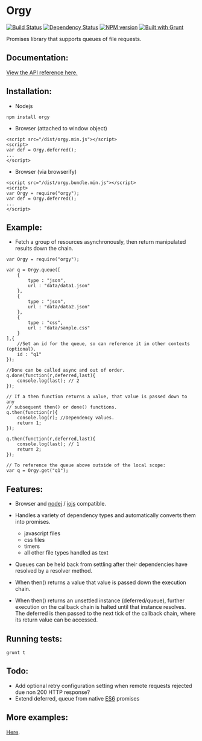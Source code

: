 Orgy
====

[![Build Status](https://travis-ci.org/tecfu/orgy-js.svg?branch=master)](https://travis-ci.org/tecfu/orgy-js) [![Dependency Status](https://david-dm.org/tecfu/orgy-js.png)](https://david-dm.org/tecfu/orgy-js) [![NPM version](https://badge.fury.io/js/orgy.svg)](http://badge.fury.io/js/orgy) [![Built with Grunt](https://cdn.gruntjs.com/builtwith.png)](http://gruntjs.com/)

Promises library that supports queues of file requests.

## Documentation:
[View the API reference here.](http://tecfu.github.io/orgy-js/docs/orgy.html "API Reference")

## Installation: 

- Nodejs

```
npm install orgy
```

- Browser (attached to window object) 

```
<script src="/dist/orgy.min.js"></script>
<script>
var def = Orgy.deferred();
...
</script>
```

- Browser (via browserify)
```
<script src="/dist/orgy.bundle.min.js"></script>
<script>
var Orgy = require("orgy");
var def = Orgy.deferred();
...
</script>
```

## Example:

- Fetch a group of resources asynchronously, then return manipulated results 
down the chain.

```
var Orgy = require("orgy");

var q = Orgy.queue([
	{
		type : "json",
		url : "data/data1.json"
	},
	{
		type : "json",
		url : "data/data2.json"
	},
	{
		type : "css",
		url : "data/sample.css"
	}
],{
	//Set an id for the queue, so can reference it in other contexts (optional).
	id : "q1" 
});

//Done can be called async and out of order.
q.done(function(r,deferred,last){
	console.log(last); // 2
});

// If a then function returns a value, that value is passed down to any
// subsequent then() or done() functions.
q.then(function(r){
	console.log(r); //Dependency values.
	return 1;
});

q.then(function(r,deferred,last){
	console.log(last); // 1
	return 2;
});

// To reference the queue above outside of the local scope:
var q = Orgy.get("q1");

```

## Features:

- Browser and [nodej](https://nodejs.org/) / [iojs](https://iojs.org/en/index.html) compatible.

- Handles a variety of dependency types and automatically converts them into promises.
		
	- javascript files
	- css files
	- timers
	- all other file types handled as text

- Queues can be held back from settling after their dependencies have resolved by a resolver method.

- When then() returns a value that value is passed down the execution chain.

- When then() returns an unsettled instance (deferred/queue), further execution on the callback chain is halted until that instance resolves. The deferred is then passed to the next tick of the callback chain, where its return value can be accessed.

## Running tests:
```
grunt t
```

## Todo:

- Add optional retry configuration setting when remote requests rejected due non 200 HTTP response?
- Extend deferred, queue from native [ES6](https://developer.mozilla.org/en-US/docs/Web/JavaScript/Reference/Global_Objects/Promise)		promises

## More examples:

[Here](https://github.com/tecfu/orgy-js/tree/master/test).
